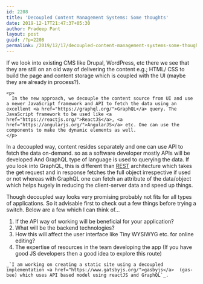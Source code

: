```yaml
---
id: 2208
title: 'Decoupled Content Management Systems: Some thoughts'
date: 2019-12-17T21:47:37+05:30
author: Pradeep Pant
layout: post
guid: /?p=2208
permalink: /2019/12/17/decoupled-content-management-systems-some-thoughts/
---
```

<div class="wp-block-group">
  <div class="wp-block-group__inner-container">
    <p>
      If we look into existing CMS like Drupal, WordPress, etc there we see that they are still on an old way of delivering the content e.g.; HTML/ CSS to build the page and content storage which is coupled with the UI (maybe they are already in process?).
    </p>
    
    <p>
      In the new approach, we decouple the content source from UI and use a newer JavaScript framework and API to fetch the data using an excellent <a href="https://graphql.org/">GraphQL</a> query. The JavaScript framework to be used like <a href="https://reactjs.org/">ReactJS</a>, <a href="https://angularjs.org/">AngularJS</a> etc. One can use the components to make the dynamic elements as well. 
    </p>
  </div>
</div>

In a decoupled way, content resides separately and one can use API to fetch the data on-demand. so as a software developer mostly APIs will be developed And GraphQL type of language is used to querying the data. If you look into GraphQL, this is different than [REST](https://en.wikipedia.org/wiki/Representational_state_transfer) architecture which takes the get request and in response fetches the full object irrespective if used or not whereas with GraphQL one can fetch an attribute of the data/object which helps hugely in reducing the client-server data and speed up things. 

Though decoupled way looks very promising probably not fits for all types of applications. So it advisable first to check out a few things before trying a switch. Below are a few which I can think of&#8230;

  1. If the API way of working will be beneficial for your application?
  2. What will be the backend technologies? 
  3. How this will affect the user interface like Tiny WYSIWYG etc. for online editing?
  4. The expertise of resources in the team developing the app (If you have good JS developers then a good idea to explore this route)  
  
  
    _`I am working on creating a static site using a decoupled implementation <a href="https://www.gatsbyjs.org/">gasbyjs</a>  (gas-bee) which uses API based model using reactJS and GraphQL`_.

<!--EndFragment-->